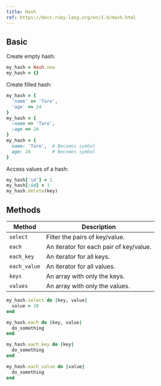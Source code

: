 ```yaml
---
title: Hash
ref: https://docs.ruby-lang.org/en/3.4/Hash.html
---
```


## Basic

Create empty hash:

```ruby
my_hash = Hash.new
my_hash = {}
```

Create filled hash:

```ruby
my_hash = {
  'name' => 'Taro',
  'age' => 24
}
my_hash = {
  :name => 'Taro',
  :age => 24
}
my_hash = {
  name: 'Taro',  # Becomes symbol
  age: 24        # Becomes symbol
}
```

Access values of a hash:

```ruby
my_hash['id'] = 1
my_hash[:id] = 1
my_hash.delete(key)
```

## Methods

| Method       | Description                             |
| ------------ | --------------------------------------- |
| `select`     | Filter the pairs of key/value.          |
| `each`       | An iterator for each pair of key/value. |
| `each_key`   | An iterator for all keys.               |
| `each_value` | An iterator for all values.             |
| `keys`       | An array with only the keys.            |
| `values`     | An array with only the values.          |

```ruby
my_hash.select do |key, value|
  value > 10
end

my_hash.each do |key, value|
  do_something
end

my_hash.each_key do |key|
  do_something
end

my_hash.each_value do |value|
  do_something
end
```
